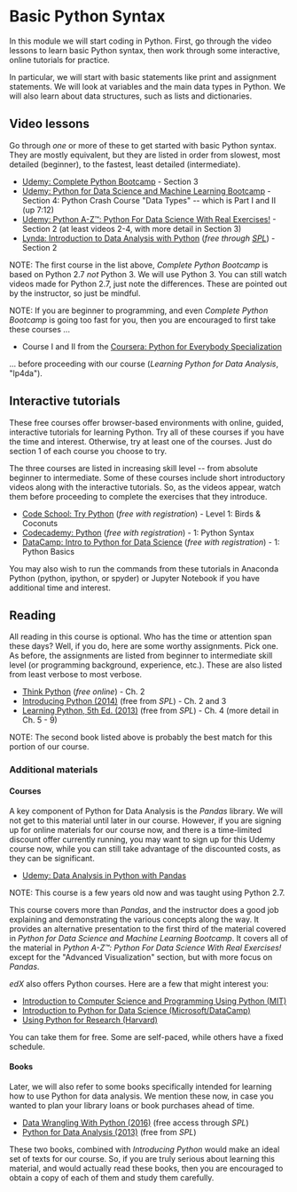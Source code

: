 # Basic Python Syntax

In this module we will start coding in Python. First, go through the video 
lessons to learn basic Python syntax, then work through some interactive, 
online tutorials for practice.

In particular, we will start with basic statements like print and assignment
statements. We will look at variables and the main data types in Python.
We will also learn about data structures, such as lists and dictionaries.

## Video lessons

Go through *one* or more of these to get started with basic Python syntax. 
They are mostly equivalent, but they are listed in order from slowest, most 
detailed (beginner), to the fastest, least detailed (intermediate).

* [Udemy: Complete Python Bootcamp](https://www.udemy.com/complete-python-bootcamp/) - 
  Section 3
* [Udemy: Python for Data Science and Machine Learning Bootcamp](https://www.udemy.com/python-for-data-science-and-machine-learning-bootcamp/) - 
  Section 4: Python Crash Course "Data Types" -- which is Part I and II (up 7:12)
* [Udemy: Python A-Z™: Python For Data Science With Real Exercises!](https://www.udemy.com/python-coding) - 
  Section 2 (at least videos 2-4, with more detail in Section 3)
* [Lynda: Introduction to Data Analysis with Python](https://www.lynda.com/Numpy-tutorials/Introduction-Data-Analysis-Python/419162-2.html) (*free through [SPL](http://lynda.com/portal/sip?org=spl.org)*) - 
  Section 2
  
NOTE: The first course in the list above, *Complete Python Bootcamp* is based 
on Python 2.7 *not* Python 3. We will use Python 3. You can still watch videos 
made for Python 2.7, just note the differences. These are pointed out by the 
instructor, so just be mindful.

NOTE: If you are beginner to programming, and even *Complete Python Bootcamp* 
is going too fast for you, then you are encouraged to first take these courses ...

* Course I and II from the [Coursera: Python for Everybody Specialization](https://www.coursera.org/specializations/python)

... before proceeding with our course (*Learning Python for Data Analysis*, 
"lp4da").

## Interactive tutorials

These free courses offer browser-based environments with online, guided, 
interactive tutorials for learning Python. Try all of these courses if you 
have the time and interest. Otherwise, try at least one of the courses. Just 
do section 1 of each course you choose to try. 

The three courses are listed in increasing skill level -- from absolute beginner 
to intermediate. Some of these courses include short introductory videos along 
with the interactive tutorials. So, as the videos appear, watch them before 
proceeding to complete the exercises that they introduce.

* [Code School: Try Python](https://www.codeschool.com/courses/try-python) (*free with registration*) - 
  Level 1: Birds & Coconuts
* [Codecademy: Python](https://www.codecademy.com/learn/python) (*free with registration*) - 
  1: Python Syntax
* [DataCamp: Intro to Python for Data Science](https://campus.datacamp.com/courses/intro-to-python-for-data-science/) (*free with registration*) - 
  1: Python Basics

You may also wish to run the commands from these tutorials in Anaconda Python 
(python, ipython, or spyder) or Jupyter Notebook if you have additional time 
and interest.

## Reading

All reading in this course is optional. Who has the time or attention span 
these days? Well, if you do, here are some worthy assignments. Pick one. As 
before, the assignments are listed from beginner to intermediate skill level 
(or programming background, experience, etc.). These are also listed from 
least verbose to most verbose.

* [Think Python](http://greenteapress.com/thinkpython/html/thinkpython003.html) (*free online*) - 
  Ch. 2
* [Introducing Python (2014)](https://seattle.bibliocommons.com/item/show/3098624030_introducing_python) (free from *SPL*) - 
   Ch. 2 and 3
* [Learning Python, 5th Ed. (2013)](https://seattle.bibliocommons.com/item/show/3098595030_learning_python) (free from *SPL*) - 
   Ch. 4 (more detail in Ch. 5 - 9)

NOTE: The second book listed above is probably the best match for this 
portion of our course. 

### Additional materials

#### Courses

A key component of Python for Data Analysis is the *Pandas* library. We will 
not get to this material until later in our course. However, if you are signing
up for online materials for our course now, and there is a time-limited discount
offer currently running, you may want to sign up for this Udemy course now,
while you can still take advantage of the discounted costs, as they can be 
significant.

* [Udemy: Data Analysis in Python with Pandas](https://www.udemy.com/data-analysis-in-python-with-pandas/)

NOTE: This course is a few years old now and was taught using Python 2.7.

This course covers more than *Pandas*, and the instructor does a good job
explaining and demonstrating the various concepts along the way. It provides
an alternative presentation to the first third of the material covered in 
*Python for Data Science and Machine Learning Bootcamp*. It covers all of
the material in *Python A-Z™: Python For Data Science With Real Exercises!* 
except for the "Advanced Visualization" section, but with more focus on *Pandas*.

*edX* also offers Python courses. Here are a few that might interest you:

* [Introduction to Computer Science and Programming Using Python (MIT)](https://www.edx.org/course/introduction-computer-science-mitx-6-00-1x-9)
* [Introduction to Python for Data Science (Microsoft/DataCamp)](https://www.edx.org/course/introduction-python-data-science-microsoft-dat208x-4)
* [Using Python for Research (Harvard)](https://www.edx.org/course/using-python-research-harvardx-ph526x)

You can take them for free. Some are self-paced, while others have a fixed schedule.

#### Books

Later, we will also refer to some books specifically intended for learning how 
to use Python for data analysis. We mention these now, in case you wanted to 
plan your library loans or book purchases ahead of time.

* [Data Wrangling With Python (2016)](https://seattle.bibliocommons.com/item/show/3239443030_data_wrangling_with_python) (free access through *SPL*)
* [Python for Data Analysis (2013)](https://seattle.bibliocommons.com/item/show/3098569030_python_for_data_analysis) (free from *SPL*)

These two books, combined with *Introducing Python* would make an ideal set
of texts for our course. So, if you are truly serious about learning this 
material, and would actually read these books, then you are encouraged to 
obtain a copy of each of them and study them carefully.

